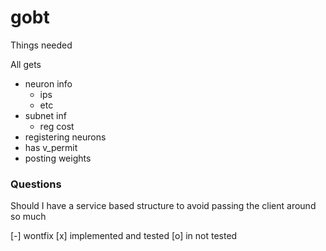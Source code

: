 # gobt

Things needed 

All gets

- neuron info
    - ips
    - etc
- subnet inf
    - reg cost
- registering neurons
- has v_permit
- posting weights

### Questions 
Should I have a service based structure to avoid passing the client 
around so much


[-] wontfix
[x] implemented and tested
[o] in not tested
